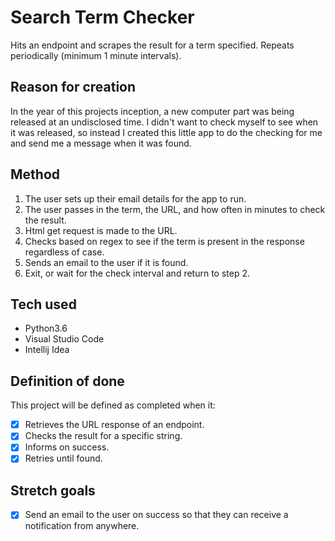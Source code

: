 # Search Term Checker
Hits an endpoint and scrapes the result for a term specified. Repeats periodically (minimum 1 minute intervals).

## Reason for creation
In the year of this projects inception, a new computer part was being released at an undisclosed time. I didn't want to check myself to see when it was released, so instead I created this little app to do the checking for me and send me a message when it was found.

## Method
1. The user sets up their email details for the app to run.
1. The user passes in the term, the URL, and how often in minutes to check the result.
2. Html get request is made to the URL.
3. Checks based on regex to see if the term is present in the response regardless of case.
4. Sends an email to the user if it is found.
5. Exit, or wait for the check interval and return to step 2.

## Tech used
- Python3.6
- Visual Studio Code
- Intellij Idea

## Definition of done
This project will be defined as completed when it:
- [x] Retrieves the URL response of an endpoint.
- [x] Checks the result for a specific string.
- [x] Informs on success.
- [x] Retries until found.

## Stretch goals
- [x] Send an email to the user on success so that they can receive a notification from anywhere.